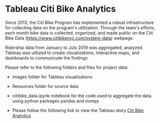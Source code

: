 # Tableau Citi Bike Analytics

Since 2013, the Citi Bike Program has implemented a robust infrastructure for collecting data on the program's utilization. Through the team's efforts, each month bike data is collected, organized, and made public on the Citi Bike Data (https://www.citibikenyc.com/system-data) webpage.

Ridership data from January to July 2019 was aggregated, analyzed. Tableau was utilized to create visualizations, interactive maps, and dashboards to communicate the findings. 

Please refer to the following folders and files for project data:
- Images folder for Tableau visualizations 

- Resources folder for source data

- citibike_data.ipynb notebook for the code used to aggregate the data using python packages pandas and numpy 

- Please follow the following link to view the Tableau story [Citi Bike Analytics](https://public.tableau.com/profile/shayan.rizvi#!/)
